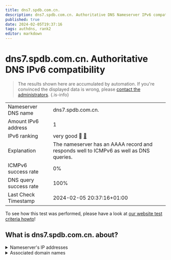 ```yaml
---
title: dns7.spdb.com.cn.
description: dns7.spdb.com.cn. Authoritative DNS Nameserver IPv6 compatibility
published: true
date: 2024-02-05T19:37:16
tags: authdns, rank2
editor: markdown
---
```


# dns7.spdb.com.cn. Authoritative DNS IPv6 compatibility

> The results shown here are accumulated by automation. If you're convinced the displayed data is wrong, please [contact the administrators](/howto/chat). 
{.is-info}




|   |   |
| - | - |
| Nameserver DNS name | dns7.spdb.com.cn.
| Amount IPv6 address | 1
| IPv6 ranking | very good :2nd_place_medal: [🔗](/howto/ranking) |
| Explanation | The nameserver has an AAAA record and responds well to ICMPv6 as well as DNS queries. |
| ICMPv6 success rate | 0%|
| DNS query success rate | 100% |
| Last Check Timestamp | 2024-02-05 20:37:16+01:00 |

To see how this test was performed, please have a look at [our website test criteria howto](/howto/testcriteria/authdns)!


## What is dns7.spdb.com.cn. about?




<details>
<summary>Nameserver's IP addresses</summary>

2405:3140:31:51fe::b2

</details>



<details>
<summary>Associated domain names</summary>

www.spdb.com.cn

</details>
